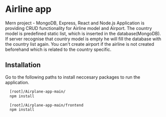 # Airline app

Mern project - MongoDB, Express, React and Node.js
Application is providing CRUD functionality for Airline model and Airport.
The country model is predefined static list, which is inserted in the database(MongoDB).
If server recognise that country model is empty he will fill the database with the country list again.
You can't create airport if the airline is not created beforehand which is related to the country specific. 

## Installation

Go to the following paths to install neccesary packages to run the application.


```bash
  [root]/Airplane-app-main/
  npm install 
```

```bash
  [root]/Airplane-app-main/frontend
  npm install 
```
